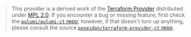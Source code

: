 > This provider is a derived work of the [Terraform Provider](https://github.com/poseidon/terraform-provider-ct)
> distributed under [MPL 2.0](https://www.mozilla.org/en-US/MPL/2.0/). If you encounter a bug or missing feature,
> first check the [`pulumi/pulumi-ct` repo](https://github.com/pulumi/pulumi-ct/issues); however, if that doesn't turn up anything,
> please consult the source [`poseidon/terraform-provider-ct` repo](https://github.com/poseidon/terraform-provider-ct/issues).